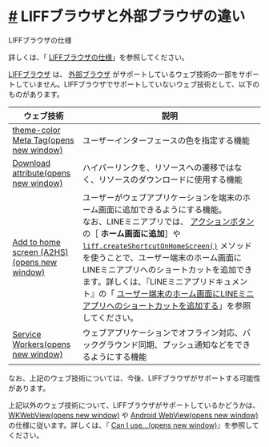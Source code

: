 # [\#](https://developers.line.biz/ja/docs/liff/differences-between-liff-browser-and-external-browser/#page-title) LIFFブラウザと外部ブラウザの違い

LIFFブラウザの仕様

詳しくは、「 [LIFFブラウザの仕様](https://developers.line.biz/ja/docs/liff/overview/#liff-browser-spec)」を参照してください。

[LIFFブラウザ](https://developers.line.biz/ja/glossary/#liff-browser) は、 [外部ブラウザ](https://developers.line.biz/ja/glossary/#external-browser) がサポートしているウェブ技術の一部をサポートしていません。LIFFブラウザでサポートしていないウェブ技術として、以下のものがあります。

| ウェブ技術                                                                             | 説明                                                                                                                                                                                                                                                                                                                                                                                                                                                                                                                                                                                                                                                                                                    |
| -------------------------------------------------------------------------------------- | ------------------------------------------------------------------------------------------------------------------------------------------------------------------------------------------------------------------------------------------------------------------------------------------------------------------------------------------------------------------------------------------------------------------------------------------------------------------------------------------------------------------------------------------------------------------------------------------------------------------------------------------------------------------------------------------------------- |
| [theme-color Meta Tag(opens new window)](https://caniuse.com/meta-theme-color)         | ユーザーインターフェースの色を指定する機能                                                                                                                                                                                                                                                                                                                                                                                                                                                                                                                                                                                                                                                              |
| [Download attribute(opens new window)](https://caniuse.com/download)                   | ハイパーリンクを、リソースへの遷移ではなく、リソースのダウンロードに使用する機能                                                                                                                                                                                                                                                                                                                                                                                                                                                                                                                                                                                                                        |
| [Add to home screen (A2HS)(opens new window)](https://caniuse.com/sr_web-app-manifest) | ユーザーがウェブアプリケーションを端末のホーム画面に追加できるようにする機能。<br>なお、LINEミニアプリでは、 [アクションボタン](https://developers.line.biz/ja/docs/line-mini-app/discover/builtin-features/#action-button) の［ **ホーム画面に追加**］や [`liff.createShortcutOnHomeScreen()`](https://developers.line.biz/ja/reference/liff/#create-shortcut-on-home-screen) メソッドを使うことで、ユーザー端末のホーム画面にLINEミニアプリへのショートカットを追加できます。詳しくは、『LINEミニアプリドキュメント』の「 [ユーザー端末のホーム画面にLINEミニアプリへのショートカットを追加する](https://developers.line.biz/ja/docs/line-mini-app/develop/add-to-home-screen/)」を参照してください。 |
| [Service Workers(opens new window)](https://caniuse.com/serviceworkers)                | ウェブアプリケーションでオフライン対応、バックグラウンド同期、プッシュ通知などをできるようにする機能                                                                                                                                                                                                                                                                                                                                                                                                                                                                                                                                                                                                    |

なお、上記のウェブ技術については、今後、LIFFブラウザがサポートする可能性があります。

上記以外のウェブ技術について、LIFFブラウザがサポートしているかどうかは、 [WKWebView(opens new window)](https://developer.apple.com/documentation/webkit/wkwebview) や [Android WebView(opens new window)](https://developer.android.com/reference/android/webkit/WebView) の仕様に従います。詳しくは、『 [Can I use...(opens new window)](https://caniuse.com/)』を参照してください。
